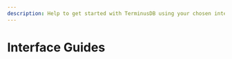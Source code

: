 ```yaml
---
description: Help to get started with TerminusDB using your chosen interface.
---
```


# Interface Guides

